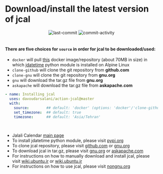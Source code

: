 # Download/install the latest version of jcal
<div align='center'>
<img alt='last-commit' src='https://img.shields.io/github/last-commit/davoudarsalani/action-jcal?&labelColor=black&color=grey&style=flat'>
<img alt='commit-activity' src='https://img.shields.io/github/commit-activity/m/davoudarsalani/action-jcal?&labelColor=black&color=grey&style=flat'>
</div>
<br>

#### There are five choices for `source` in order for jcal to be downloaded/used:
* `docker` will pull [this](https://hub.docker.com/repository/docker/davoudarsalani/jcal) docker image/repository (about 70MB in size) in which [jdatetime](https://pypi.org/project/jdatetime/) python module is installed on Alpine Linux
* `clone-github` will clone the git repository from __github.com__
* `clone-gnu` will clone the git repository from __gnu.org__
* `gnu` will download the tar.gz file from __gnu.org__
* `askapache` will download the tar.gz file from __askapache.com__ 

```yml
- name: Installing jcal
  uses: davoudarsalani/action-jcal@master
  with:
    source:        ## default: 'docker' (options: 'docker'/'clone-github'/'clone-gnu'/'gnu'/'askapache')
    set_timezone:  ## default: true
    timezone:      ## default: 'Asia/Tehran'
```
<br>

* Jalali Calendar [main page](http://www.nongnu.org/jcal/)
* To install jdatetime python module, please visit [pypi.org](https://pypi.org/project/jdatetime/)
* To clone jcal repository, please visit [github.com](https://github.com/ashkang/jcal) or [gnu.org](http://git.savannah.gnu.org/cgit/jcal.git)
* To download jcal in tar.gz, please visit [gnu.org](http://download-mirror.savannah.gnu.org/releases/jcal/) or [askapache.com](http://nongnu.askapache.com/jcal/)
* For instructions on how to manually download and install jcal, please visit [wiki.ubuntu.ir](https://wiki.ubuntu.ir/wiki/Jcal) or [wiki.ubuntu.ir](https://wiki.ubuntu.ir/index.php?title=Jcal&oldid=1300)
* For instructions on how to use jcal, please visit [nongnu.org](http://www.nongnu.org/jcal/jdate.html)
